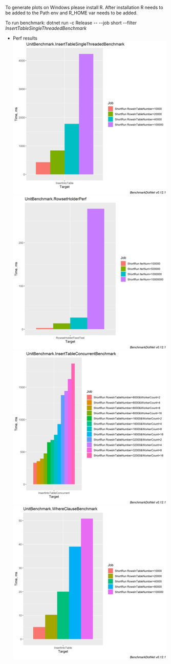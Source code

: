 To generate plots on Windows please install R.
After installation R needs to be added to the Path env and R_HOME var needs to be added.


To run benchmark:
dotnet run -c Release -- --job short --filter *InsertTableSingleThreadedBenchmark*

* Perf results
![Alt text](BenchmarkDotNet.Artifacts/results/UnitBenchmark.InsertTableSingleThreadedBenchmark-barplot.png?raw=true "Insert into table, singlethreaded.")
![Alt text](BenchmarkDotNet.Artifacts/results/UnitBenchmark.RowsetHolderPerf-barplot.png?raw=true "Insert into RowSetHolder.")
![Alt text](BenchmarkDotNet.Artifacts/results/UnitBenchmark.InsertTableConcurrentBenchmark-barplot.png?raw=true "Insert into table, multithreaded.")
![Alt text](BenchmarkDotNet.Artifacts/results/UnitBenchmark.WhereClauseBenchmark-barplot.png?raw=true "Where statement, singlethreaded.")
